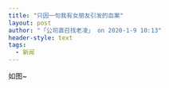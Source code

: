 ```yaml
---
title: "只因一句我有女朋友引发的血案"
layout: post
author: "「公司直召找老凌」 on 2020-1-9 10:13"
header-style: text
tags:
  - 新闻
---
```


<head></head>
<body>
  如图~
 <br>
</body>


